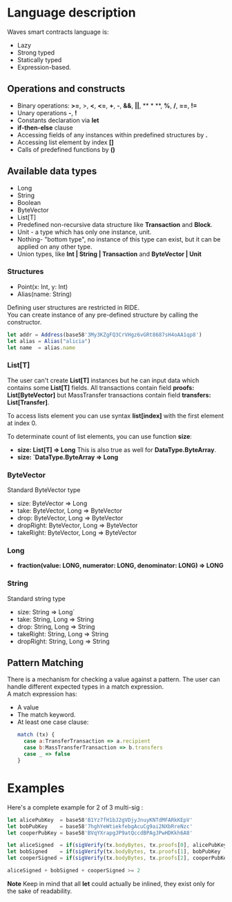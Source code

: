 # Language description

Waves smart contracts language is:

* Lazy
* Strong typed
* Statically typed
* Expression-based.

## Operations and constructs

* Binary operations: **>=**, >, **<**, **<=**, **+**, **-**, **&&**, **||**, ** * **, **%**, **/**, **==**, **!=**
* Unary operations **-**, **!**
* Constants declaration via **let**
* **if-then-else** clause
* Accessing fields of any instances within predefined structures by **.**
* Accessing list element by index **[]**
* Calls of predefined functions by **()**

## Available data types

* Long
* String
* Boolean
* ByteVector
* List[T]
* Predefined non-recursive data structure like **Transaction** and **Block**.
* Unit - a type which has only one instance, unit.
* Nothing- "bottom type", no instance of this type can exist, but it can be applied on any other type.
* Union types, like **Int | String | Transaction** and **ByteVector | Unit**

### Structures

* Point(x: Int, y: Int)
* Alias(name: String)

Defining user structures are restricted in RIDE.  
You can create instance of any pre-defined structure by calling the constructor.

```js
let addr = Address(base58'3My3KZgFQ3CrVHgz6vGRt8687sH4oAA1qp8')
let alias = Alias("alicia")
let name  = alias.name
```

### List[T]

The user can't create **List[T]** instances but he can input data which contains some **List[T]** fields. All transactions contain field **proofs: List[ByteVector]** but MassTransfer transactions contain field **transfers: List[Transfer]**.

To access lists element you can use syntax **list[index]** with the first element at index 0.

To determinate count of list elements, you can use function **size**:

* **size: List[T] => Long** This is also true as well for **DataType.ByteArray**.
* **size: `DataType.ByteArray => Long**

### ByteVector

Standard ByteVector type

* size: ByteVector => Long
* take: ByteVector, Long =&gt; ByteVector
* drop: ByteVector, Long =&gt; ByteVector
* dropRight: ByteVector, Long =&gt; ByteVector
* takeRight: ByteVector, Long =&gt; ByteVector

### Long

* **fraction(value: LONG, numerator: LONG, denominator: LONG) => LONG**

### String

Standard string type

* size: String => Long`
* take: String, Long =&gt; String
* drop: String, Long =&gt; String
* takeRight: String, Long =&gt; String
* dropRight: String, Long =&gt; String

## Pattern Matching

There is a mechanism for checking a value against a pattern. The user can handle different expected types in a match expression.  
A match expression has:

* A value
* The match keyword.
* At least one case clause:
  ```js
  match (tx) {
    case a:TransferTransaction => a.recipient
    case b:MassTransferTransaction => b.transfers
    case _ => false
  }
  ```

# Examples

Here's a complete example for 2 of 3 multi-sig :

```js
let alicePubKey  = base58'B1Yz7fH1bJ2gVDjyJnuyKNTdMFARkKEpV'
let bobPubKey    = base58'7hghYeWtiekfebgAcuCg9ai2NXbRreNzc'
let cooperPubKey = base58'BVqYXrapgJP9atQccdBPAgJPwHDKkh6A8'

let aliceSigned  = if(sigVerify(tx.bodyBytes, tx.proofs[0], alicePubKey  )) then 1 else 0
let bobSigned    = if(sigVerify(tx.bodyBytes, tx.proofs[1], bobPubKey    )) then 1 else 0
let cooperSigned = if(sigVerify(tx.bodyBytes, tx.proofs[2], cooperPubKey )) then 1 else 0

aliceSigned + bobSigned + cooperSigned >= 2
```

**Note** Keep in mind that all **let** could actually be inlined, they exist only for the sake of readability.

